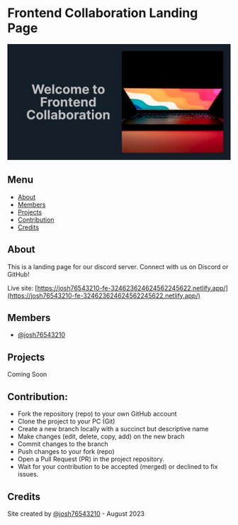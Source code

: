 # Frontend Collaboration Landing Page

![](./assets/images/screenshot.png)

## Menu

- [About](#about)
- [Members](#members)
- [Projects](#projects)
- [Contribution](#contribution)
- [Credits](#credits)

## About

This is a landing page for our discord server. Connect with us on Discord or GitHub!

Live site: [https://josh76543210-fe-324623624624562245622.netlify.app/](https://josh76543210-fe-324623624624562245622.netlify.app/)

## Members

- [@josh76543210](https://github.com/josh76543210)

## Projects

Coming Soon

## Contribution:

- Fork the repository (repo) to your own GitHub account
- Clone the project to your PC (Git)
- Create a new branch locally with a succinct but descriptive name
- Make changes (edit, delete, copy, add) on the new brach
- Commit changes to the branch
- Push changes to your fork (repo)
- Open a Pull Request (PR) in the project repository.
- Wait for your contribution to be accepted (merged) or declined to fix issues.

## Credits

Site created by [@josh76543210](https://github.com/josh76543210) - August 2023
